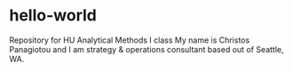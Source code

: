 # hello-world
Repository for HU Analytical Methods I class
My name is Christos Panagiotou and I am strategy & operations consultant based out of Seattle, WA. 
